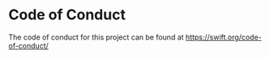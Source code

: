 # Code of Conduct

The code of conduct for this project can be found at https://swift.org/code-of-conduct/
